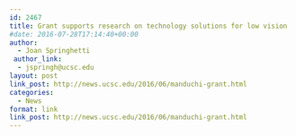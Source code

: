 ```yaml
---
id: 2467
title: Grant supports research on technology solutions for low vision
#date: 2016-07-28T17:14:40+00:00
author:
  - Joan Springhetti
 author_link:
  - jspringh@ucsc.edu
layout: post
link_post: http://news.ucsc.edu/2016/06/manduchi-grant.html
categories:
  - News
format: link
link_post: http://news.ucsc.edu/2016/06/manduchi-grant.html
---
```

